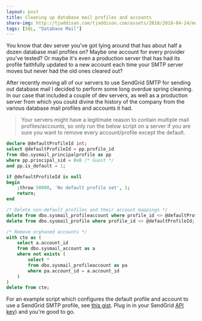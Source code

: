 ```yaml
---
layout: post
title: Cleaning up database mail profiles and accounts
share-img: http://tjaddison.com/tjaddison.com/assets/2018/2018-04-24/mailboxes.jpg
tags: [SQL, "Database Mail"]
---
```


You know that dev server you've got lying around that has about half a dozen database mail profiles on?  Maybe one account for every provider you've tested?  Or maybe it's even a production server that has had its profile faithfully updated to a new account each time your SMTP server moves but never had the old ones cleared out?

After recently moving all of our servers to use SendGrid SMTP for sending out database mail I decided to perform some long overdue spring cleaning.  In our case that included a couple of dev servers, as well as a production server from which you could divine the history of the company from the various database mail profiles and accounts it had.

>Your servers might have a legitimate reason to contain multiple mail profiles/accounts, so only run the below script on a server if you are sure you want to remove every account/profile except the default.

```sql
declare @defaultProfileId int;
select @defaultProfileId = pp.profile_id
from dbo.sysmail_principalprofile as pp
where pp.principal_sid = 0x0 /* Guest */
and pp.is_default = 1;

if @defaultProfileId is null
begin
	;throw 50000, 'No default profile set', 1;
	return;
end

/* Delete non-default profiles and their account mappings */
delete from dbo.sysmail_profileaccount where profile_id <> @defaultProfileId;
delete from dbo.sysmail_profile where profile_id <> @defaultProfileId;

/* Remove orphaned accounts */
with cte as (
	select a.account_id
	from dbo.sysmail_account as a
	where not exists (
		select *
		from dbo.sysmail_profileaccount as pa
		where pa.account_id = a.account_id
	)
)
delete from cte;
```

For an example script which configures the default profile and account to use a SendGrid SMTP profile, see [this gist](https://gist.github.com/taddison/bad62ea292a395b1e86f967dd265f04f).  Plug in in your SendGrid [API key](https://sendgrid.com/docs/Classroom/Send/How_Emails_Are_Sent/api_keys.html)) and you're good to go.